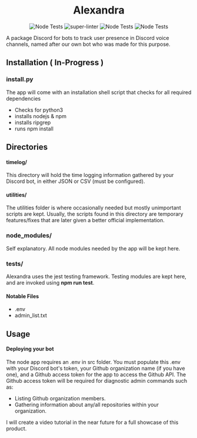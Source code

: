 <div align="center">
<h1>Alexandra</h1>
</div>

<div align="center">

<img alt="Node Tests" src="https://github.com/JohannSuarez/alexandra/actions/workflows/node.js.yml/badge.svg">
<img alt="super-linter" src="https://github.com/JohannSuarez/alexandra/actions/workflows/linter.yml/badge.svg">


<img alt="Node Tests" src="https://img.shields.io/github/languages/count/JohannSuarez/alexandra?label=Languages">

<img alt="Node Tests" src="https://img.shields.io/github/repo-size/JohannSuarez/alexandra?label=Repo%20Size">
</div>


A package Discord for bots to track user presence in Discord voice channels, named after our own bot who was made for this purpose. 



## Installation ( In-Progress )


### install.py

The app will come with an installation
shell script that checks for all required 
dependencies

* Checks for python3
* installs nodejs & npm
* installs ripgrep
* runs npm install



## Directories

#### timelog/
This directory will hold the time logging information gathered
by your Discord bot, in either JSON or CSV (must be configured). 

#### utilities/
The utilities folder is where occasionally needed but mostly unimportant scripts are kept. Usually, the scripts found in this directory are temporary features/fixes that are later given a better official implementation.

### node_modules/
Self explanatory. All node modules needed by the app will be kept here.


### tests/

Alexandra uses the jest testing framework. 
Testing modules are kept here, and are invoked using
**npm run test**.

#### Notable Files
* .env
* admin_list.txt


## Usage
  

#### Deploying your bot


The node app requires an .env in src folder.
You must populate this .env with your Discord bot's token,
your Github organization name (if you have one), 
and a Github access token for the app to access the 
Github API. The Github access token will be required 
for diagnostic admin commands such as:
- Listing Github organization members.
- Gathering information about any/all repositories within your organization.


I will create a video tutorial in the near future 
for a full showcase of this product.
